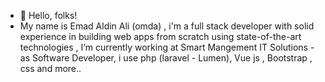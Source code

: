 - 👋 Hello, folks!
- My name is Emad Aldin Ali (omda) , i'm a full stack developer with solid experience in building web apps from scratch using state-of-the-art technologies , I’m currently working at Smart Mangement IT Solutions - as Software Developer, i use php (laravel - Lumen), Vue js , Bootstrap , css and more..  

<!---
omdasoft/omdasoft is a ✨ special ✨ repository because its `README.md` (this file) appears on your GitHub profile.
You can click the Preview link to take a look at your changes.
--->
